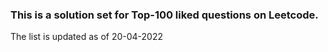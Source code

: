 ### This is a solution set for Top-100 liked questions on Leetcode.

The list is updated as of 20-04-2022